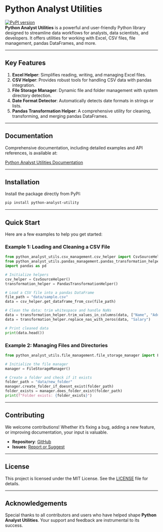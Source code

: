 # Python Analyst Utilities

[![PyPI version](https://badge.fury.io/py/python-analyst-utility.svg)](https://badge.fury.io/py/python-analyst-utility)  
**Python Analyst Utilities** is a powerful and user-friendly Python library designed to streamline data workflows for analysts, data scientists, and developers. It offers utilities for working with Excel, CSV files, file management, pandas DataFrames, and more. 

---

## Key Features

1. **Excel Helper**: Simplifies reading, writing, and managing Excel files.
2. **CSV Helper**: Provides robust tools for handling CSV data with pandas integration.
3. **File Storage Manager**: Dynamic file and folder management with system directory detection.
4. **Date Format Detector**: Automatically detects date formats in strings or lists.
5. **Pandas Transformation Helper**: A comprehensive utility for cleaning, transforming, and merging pandas DataFrames.

---

## Documentation

Comprehensive documentation, including detailed examples and API references, is available at:

[Python Analyst Utilities Documentation](https://aroshaj.github.io/python-analyst-utility)

---

## Installation

Install the package directly from PyPI:

```bash
pip install python-analyst-utility
```

---

## Quick Start

Here are a few examples to help you get started:

### Example 1: Loading and Cleaning a CSV File

```python
from python_analyst_utils.csv_management.csv_helper import CsvSourceHelper
from python_analyst_utils.pandas_management.pandas_transformation_helper import PandasTransformationHelper
import pandas as pd

# Initialize helpers
csv_helper = CsvSourceHelper()
transformation_helper = PandasTransformationHelper()

# Load a CSV file into a pandas DataFrame
file_path = "data/sample.csv"
data = csv_helper.get_dataframe_from_csv(file_path)

# Clean the data: trim whitespace and handle NaNs
data = transformation_helper.trim_values_in_columns(data, ["Name", "Address"])
data = transformation_helper.replace_nas_with_zeros(data, "Salary")

# Print cleaned data
print(data.head())
```

### Example 2: Managing Files and Directories

```python
from python_analyst_utils.file_management.file_storage_manager import FileStorageManager

# Initialize the file manager
manager = FileStorageManager()

# Create a folder and check if it exists
folder_path = "data/new_folder"
manager.create_folder_if_doesnt_exist(folder_path)
folder_exists = manager.does_folder_exist(folder_path)
print(f"Folder exists: {folder_exists}")
```

---

## Contributing

We welcome contributions! Whether it’s fixing a bug, adding a new feature, or improving documentation, your input is valuable.  

- **Repository**: [GitHub](https://github.com/AroshaJ/python-analyst-utility)  
- **Issues**: [Report or Suggest](https://github.com/AroshaJ/python-analyst-utility/issues)

---

## License

This project is licensed under the MIT License. See the [LICENSE](LICENSE) file for details.

---

## Acknowledgements

Special thanks to all contributors and users who have helped shape **Python Analyst Utilities**. Your support and feedback are instrumental to its success.

